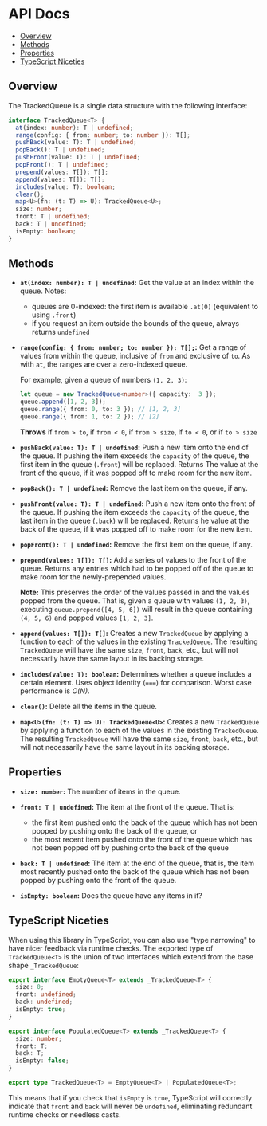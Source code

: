 # API Docs

- [Overview](#overview)
- [Methods](#methods)
- [Properties](#properties)
- [TypeScript Niceties](#typescript-niceties)

## Overview

The TrackedQueue is a single data structure with the following interface:

```ts
interface TrackedQueue<T> {
  at(index: number): T | undefined;
  range(config: { from: number; to: number }): T[];
  pushBack(value: T): T | undefined;
  popBack(): T | undefined;
  pushFront(value: T): T | undefined;
  popFront(): T | undefined;
  prepend(values: T[]): T[];
  append(values: T[]): T[];
  includes(value: T): boolean;
  clear();
  map<U>(fn: (t: T) => U): TrackedQueue<U>;
  size: number;
  front: T | undefined;
  back: T | undefined;
  isEmpty: boolean;
}
```


## Methods

- **`at(index: number): T | undefined`:** Get the value at an index within the queue. Notes:

    - queues are 0-indexed: the first item is available `.at(0)` (equivalent to using `.front`)
    - if you request an item outside the bounds of the queue, always returns `undefined`

- **`range(config: { from: number; to: number }): T[];`:** Get a range of values from within the queue, inclusive of `from` and exclusive of `to`. As with `at`, the ranges are over a zero-indexed queue.

    For example, given a queue of numbers `(1, 2, 3)`:

    ```ts
    let queue = new TrackedQueue<number>({ capacity:  3 });
    queue.append([1, 2, 3]);
    queue.range({ from: 0, to: 3 }); // [1, 2, 3]
    queue.range({ from: 1, to: 2 }); // [2]
    ```

    **Throws** if `from > to`, if `from < 0`, if `from > size`, if `to < 0`, or if `to > size`

- **`pushBack(value: T): T | undefined`:** Push a new item onto the end of the queue. If pushing the item exceeds the `capacity` of the queue, the first item in the queue (`.front`) will be replaced. Returns The value at the front of the queue, if it was popped off to make room for the new item.


- **`popBack(): T | undefined`:** Remove the last item on the queue, if any.

- **`pushFront(value: T): T | undefined`:** Push a new item onto the front of the queue. If pushing the item exceeds the `capacity` of the queue, the last item in the queue (`.back`) will be replaced. Returns he value at the back of the queue, if it was popped off to make room for the new item.

- **`popFront(): T | undefined`:** Remove the first item on the queue, if any.

- **`prepend(values: T[]): T[]`:** Add a series of values to the front of the queue. Returns any entries which had to be popped off of the queue to make room for the newly-prepended values.

    **Note:** This preserves the order of the values passed in and the values popped from the queue. That is, given a queue with values `(1, 2, 3)`, executing `queue.prepend([4, 5, 6])` will result in the queue containing `(4, 5, 6)` and popped values `[1, 2, 3]`.

- **`append(values: T[]): T[]`:** Creates a new `TrackedQueue` by applying a function to each of the values in the existing `TrackedQueue`. The resulting `TrackedQueue` will have the same `size`, `front`, `back`, etc., but will not necessarily have the same layout in its backing storage.

- **`includes(value: T): boolean`:** Determines whether a queue includes a certain element. Uses object identity (`===`) for comparison. Worst case performance is *O(N)*.

- **`clear()`:** Delete all the items in the queue.

- **`map<U>(fn: (t: T) => U): TrackedQueue<U>`:** Creates a new `TrackedQueue` by applying a function to each of the values in the existing `TrackedQueue`. The resulting `TrackedQueue` will have the same `size`, `front`, `back`, etc., but will not necessarily have the same layout in its backing storage.


## Properties

- **`size: number`:** The number of items in the queue.

- **`front: T | undefined`:** The item at the front of the queue. That is:

    - the first item pushed onto the back of the queue which has not been popped by pushing onto the back of the queue, or
    - the most recent item pushed onto the front of the queue which has not been popped off by pushing onto the back of the queue

- **`back: T | undefined`:** The item at the end of the queue, that is, the item most recently pushed onto the back of the queue which has not been popped by pushing onto the front of the queue.

- **`isEmpty: boolean`:** Does the queue have any items in it?


## TypeScript Niceties

When using this library in TypeScript, you can also use "type narrowing" to have nicer feedback via runtime checks. The exported type of `TrackedQueue<T>` is the union of two interfaces which extend from the base shape `_TrackedQueue`:

```ts
export interface EmptyQueue<T> extends _TrackedQueue<T> {
  size: 0;
  front: undefined;
  back: undefined;
  isEmpty: true;
}

export interface PopulatedQueue<T> extends _TrackedQueue<T> {
  size: number;
  front: T;
  back: T;
  isEmpty: false;
}

export type TrackedQueue<T> = EmptyQueue<T> | PopulatedQueue<T>;
```

This means that if you check that `isEmpty` is `true`, TypeScript will correctly indicate that `front` and `back` will never be `undefined`, eliminating redundant runtime checks or needless casts.
